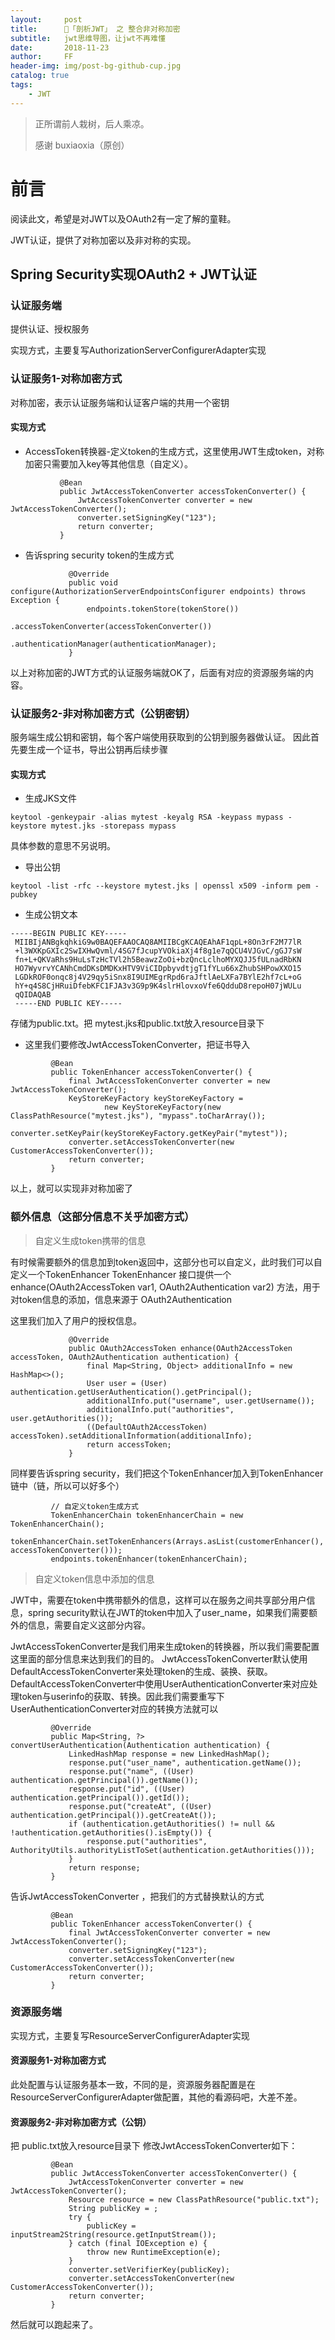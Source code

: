 ```yaml
---
layout:     post
title:      🔎「剖析JWT」 之 整合非对称加密
subtitle:   jwt思维导图，让jwt不再难懂
date:       2018-11-23
author:     FF
header-img: img/post-bg-github-cup.jpg
catalog: true
tags:
    - JWT
---
```


> 正所谓前人栽树，后人乘凉。
> 
> 感谢 buxiaoxia（原创）

# 前言

阅读此文，希望是对JWT以及OAuth2有一定了解的童鞋。

JWT认证，提供了对称加密以及非对称的实现。

## Spring Security实现OAuth2 + JWT认证

### 认证服务端

提供认证、授权服务

实现方式，主要复写AuthorizationServerConfigurerAdapter实现

### 认证服务1-对称加密方式

对称加密，表示认证服务端和认证客户端的共用一个密钥

#### 实现方式

- AccessToken转换器-定义token的生成方式，这里使用JWT生成token，对称加密只需要加入key等其他信息（自定义）。

```objc
           @Bean
           public JwtAccessTokenConverter accessTokenConverter() {
               JwtAccessTokenConverter converter = new JwtAccessTokenConverter();
               converter.setSigningKey("123");
               return converter;
           }
```

- 告诉spring security token的生成方式

```
             @Override
             public void configure(AuthorizationServerEndpointsConfigurer endpoints) throws Exception {
                 endpoints.tokenStore(tokenStore())
                          .accessTokenConverter(accessTokenConverter())
                          .authenticationManager(authenticationManager);
             }
```

以上对称加密的JWT方式的认证服务端就OK了，后面有对应的资源服务端的内容。

### 认证服务2-非对称加密方式（公钥密钥）

服务端生成公钥和密钥，每个客户端使用获取到的公钥到服务器做认证。 
因此首先要生成一个证书，导出公钥再后续步骤

#### 实现方式

- 生成JKS文件

`keytool -genkeypair -alias mytest -keyalg RSA -keypass mypass -keystore mytest.jks -storepass mypass`

具体参数的意思不另说明。

- 导出公钥

`keytool -list -rfc --keystore mytest.jks | openssl x509 -inform pem -pubkey`

- 生成公钥文本

```
-----BEGIN PUBLIC KEY-----
 MIIBIjANBgkqhkiG9w0BAQEFAAOCAQ8AMIIBCgKCAQEAhAF1qpL+8On3rF2M77lR
 +l3WXKpGXIc2SwIXHwQvml/4SG7fJcupYVOkiaXj4f8g1e7qQCU4VJGvC/gGJ7sW
 fn+L+QKVaRhs9HuLsTzHcTVl2h5BeawzZoOi+bzQncLclhoMYXQJJ5fULnadRbKN
 HO7WyvrvYCANhCmdDKsDMDKxHTV9ViCIDpbyvdtjgT1fYLu66xZhubSHPowXXO15
 LGDkROF0onqc8j4V29qy5iSnx8I9UIMEgrRpd6raJftlAeLXFa7BYlE2hf7cL+oG
 hY+q4S8CjHRuiDfebKFC1FJA3v3G9p9K4slrHlovxoVfe6QdduD8repoH07jWULu
 qQIDAQAB
 -----END PUBLIC KEY-----
 ```
存储为public.txt。把 mytest.jks和public.txt放入resource目录下

- 这里我们要修改JwtAccessTokenConverter，把证书导入
```
         @Bean
         public TokenEnhancer accessTokenConverter() {
             final JwtAccessTokenConverter converter = new JwtAccessTokenConverter();
             KeyStoreKeyFactory keyStoreKeyFactory =
                     new KeyStoreKeyFactory(new ClassPathResource("mytest.jks"), "mypass".toCharArray());
             converter.setKeyPair(keyStoreKeyFactory.getKeyPair("mytest"));
             converter.setAccessTokenConverter(new CustomerAccessTokenConverter());
             return converter;
         }
```
以上，就可以实现非对称加密了

### 额外信息（这部分信息不关乎加密方式）

> 自定义生成token携带的信息

有时候需要额外的信息加到token返回中，这部分也可以自定义，此时我们可以自定义一个TokenEnhancer 
TokenEnhancer 接口提供一个 enhance(OAuth2AccessToken var1, OAuth2Authentication var2) 方法，用于对token信息的添加，信息来源于 OAuth2Authentication

这里我们加入了用户的授权信息。
```
             @Override
             public OAuth2AccessToken enhance(OAuth2AccessToken accessToken, OAuth2Authentication authentication) {
                 final Map<String, Object> additionalInfo = new HashMap<>();
                 User user = (User) authentication.getUserAuthentication().getPrincipal();
                 additionalInfo.put("username", user.getUsername());
                 additionalInfo.put("authorities", user.getAuthorities());
                 ((DefaultOAuth2AccessToken) accessToken).setAdditionalInformation(additionalInfo);
                 return accessToken;
             }
```
同样要告诉spring security，我们把这个TokenEnhancer加入到TokenEnhancer链中（链，所以可以好多个）
```
         // 自定义token生成方式
         TokenEnhancerChain tokenEnhancerChain = new TokenEnhancerChain();
         tokenEnhancerChain.setTokenEnhancers(Arrays.asList(customerEnhancer(), accessTokenConverter()));
         endpoints.tokenEnhancer(tokenEnhancerChain);
```        
         
> 自定义token信息中添加的信息

JWT中，需要在token中携带额外的信息，这样可以在服务之间共享部分用户信息，spring security默认在JWT的token中加入了user_name，如果我们需要额外的信息，需要自定义这部分内容。

JwtAccessTokenConverter是我们用来生成token的转换器，所以我们需要配置这里面的部分信息来达到我们的目的。 
JwtAccessTokenConverter默认使用DefaultAccessTokenConverter来处理token的生成、装换、获取。DefaultAccessTokenConverter中使用UserAuthenticationConverter来对应处理token与userinfo的获取、转换。因此我们需要重写下UserAuthenticationConverter对应的转换方法就可以

```
         @Override
         public Map<String, ?> convertUserAuthentication(Authentication authentication) {
             LinkedHashMap response = new LinkedHashMap();
             response.put("user_name", authentication.getName());
             response.put("name", ((User) authentication.getPrincipal()).getName());
             response.put("id", ((User) authentication.getPrincipal()).getId());
             response.put("createAt", ((User) authentication.getPrincipal()).getCreateAt());
             if (authentication.getAuthorities() != null && !authentication.getAuthorities().isEmpty()) {
                 response.put("authorities", AuthorityUtils.authorityListToSet(authentication.getAuthorities()));
             }
             return response;
         }
```

告诉JwtAccessTokenConverter ，把我们的方式替换默认的方式

```
         @Bean
         public TokenEnhancer accessTokenConverter() {
             final JwtAccessTokenConverter converter = new JwtAccessTokenConverter();
             converter.setSigningKey("123");
             converter.setAccessTokenConverter(new CustomerAccessTokenConverter());
             return converter;
         }
```

### 资源服务端

实现方式，主要复写ResourceServerConfigurerAdapter实现

#### 资源服务1-对称加密方式

此处配置与认证服务基本一致，不同的是，资源服务器配置是在ResourceServerConfigurerAdapter做配置，其他的看源码吧，大差不差。

#### 资源服务2-非对称加密方式（公钥）

把 public.txt放入resource目录下 
修改JwtAccessTokenConverter如下：
```
         @Bean
         public JwtAccessTokenConverter accessTokenConverter() {
             JwtAccessTokenConverter converter = new JwtAccessTokenConverter();
             Resource resource = new ClassPathResource("public.txt");
             String publicKey = ;
             try {
                 publicKey = inputStream2String(resource.getInputStream());
             } catch (final IOException e) {
                 throw new RuntimeException(e);
             }
             converter.setVerifierKey(publicKey);
             converter.setAccessTokenConverter(new CustomerAccessTokenConverter());
             return converter;
         }
```

然后就可以跑起来了。















